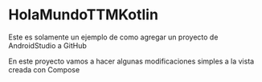 # HolaMundoTTMKotlin
Este es solamente un ejemplo de como agregar un proyecto de AndroidStudio a GitHub

En este proyecto vamos a hacer algunas modificaciones simples a la vista creada con Compose
